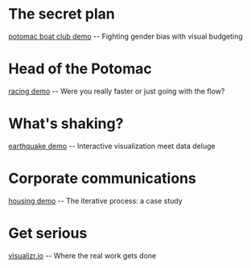 
# The secret plan

[potomac boat club demo](http://pbogden.com/racing/budget) -- Fighting gender bias with visual budgeting

# Head of the Potomac

[racing demo](http://pbogden.com/racing) -- Were you really faster or just going with the flow?

# What's shaking?

[earthquake demo](http://pbogden.com/shake) -- Interactive visualization meet data deluge

# Corporate communications

[housing demo](http://pbogden.com/single) -- The iterative process: a case study

# Get serious

[visualizr.io](http://visualizr.io) -- Where the real work gets done

